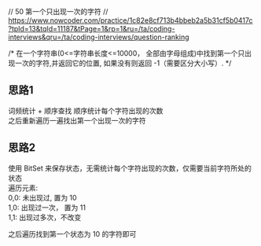 
// 50 第一个只出现一次的字符
// https://www.nowcoder.com/practice/1c82e8cf713b4bbeb2a5b31cf5b0417c?tpId=13&tqId=11187&tPage=1&rp=1&ru=/ta/coding-interviews&qru=/ta/coding-interviews/question-ranking

/*
在一个字符串(0<=字符串长度<=10000，
全部由字母组成)中找到第一个只出现一次的字符,并返回它的位置, 如果没有则返回 -1（需要区分大小写）.
 */


## 思路1
词频统计 + 顺序查找
顺序统计每个字符出现的次数  
之后重新遍历一遍找出第一个出现一次的字符  




## 思路2
使用 BitSet 来保存状态，无需统计每个字符出现的次数，仅需要当前字符所处的状态  
遍历元素:   
 0,0: 未出现过, 置为 10  
 1,0: 出现过一次， 置为 11  
 1,1: 出现过多次，不改变  
 
 之后遍历找到第一个状态为 10 的字符即可
 
 